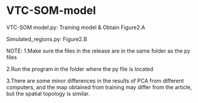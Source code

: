 # VTC-SOM-model

VTC-SOM model.py: Training model & Obtain Figure2.A

Simulated_regions.py: Figure2.B



NOTE: 
1.Make sure the files in the release are in the same folder as the py files

2.Run the program in the folder where the py file is located
      
3.There are some minor differences in the results of PCA from different computers, 
  and the map obtained from training may differ from the article, but the spatial topology is similar.
